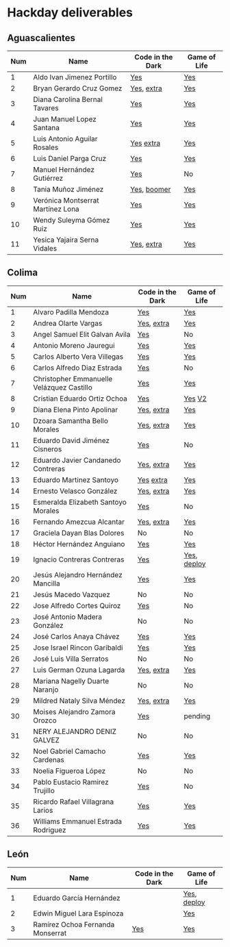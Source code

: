 # Hackday deliverables

## Aguascalientes

Num | Name | Code in the Dark | Game of Life 
----- | ---- | ---- | ---- 
1 | Aldo Ivan Jimenez Portillo | [Yes](aguascalientes/AldoIvanJimenezPortillo) | [Yes](aguascalientes/AldoIvanJimenezPortillo)
2 | Bryan Gerardo Cruz Gomez | [Yes](aguascalientes/BryanGerardoCruzGomez), [extra](https://github.com/Bryancg95/Code-in-the-dark) | [Yes](aguascalientes/BryanGerardoCruzGomez)
3 | Diana Carolina Bernal Tavares | [Yes](aguascalientes/DianaCarolinaBernalTavares) | [Yes](aguascalientes/DianaCarolinaBernalTavares)
4 | Juan Manuel Lopez Santana | [Yes](aguascalientes/JuanManuelLopezSantana) | [Yes](aguascalientes/JuanManuelLopezSantana)
5 | Luis Antonio Aguilar Rosales | [Yes](aguascalientes/LuisAntonioAguilarRosales)  [extra](https://github.com/ddxxtony/web-page) | [Yes](https://github.com/ddxxtony/game-of-life) 
6 | Luis Daniel Parga Cruz | [Yes](aguascalientes/LuisDanielPargaCruz) | [Yes](https://github.com/DanielISC/Code-in-the-dark)
7 | Manuel Hernández Gutiérrez | [Yes](aguascalientes/ManuelHernándezGutiérrez) | No
8 | Tania Muñoz Jiménez | [Yes](aguascalientes/TaniaMuñozJiménez), [boomer](https://github.com/Taniuchis/Boomer) | [Yes](aguascalientes/TaniaMuñozJiménez)
9 | Verónica Montserrat Martínez Lona | [Yes](aguascalientes/VerónicaMontserratMartínezLona) | [Yes](aguascalientes/VerónicaMontserratMartínezLona)
10 | Wendy Suleyma Gómez Ruiz | [Yes](aguascalientes/WendySuleymaGómezRuiz) | [Yes](aguascalientes/WendySuleymaGómezRuiz)
11 | Yesica Yajaira Serna Vidales | [Yes](aguascalientes/YesicaYajairaSernaVidales), [extra](https://github.com/yesi-aracawa/htest/tree/html)  | [Yes](aguascalientes/YesicaYajairaSernaVidales)

## Colima

Num | Name | Code in the Dark | Game of Life 
----- | ---- | ---- | ---- 
1 | Alvaro Padilla Mendoza | [Yes](colima/AlvaroPadillaMendoza) | [Yes](https://github.com/varo-10/lifeGame)
2 | Andrea Olarte Vargas | [Yes](colima/AndreaOlarteVargas), [extra](https://github.com/AndreaOlarte/Front-end-MagmaLabs/) | [Yes](https://github.com/AndreaOlarte/gameOfLife) 
3 | Angel Samuel Elit Galvan Avila | [Yes](colima/AngelSamuelElitGalvanAvila) | No
4 | Antonio Moreno Jauregui | [Yes](colima/AntonioMorenoJauregui) | [Yes](https://bitbucket.org/antonmor/magmahackers/src/master/)
5 | Carlos Alberto Vera Villegas | [Yes](https://github.com/kikiondo/magmalabs) | [Yes](https://github.com/kikiondo/magmalabs) 
6 | Carlos Alfredo Diaz Estrada | [Yes](colima/CarlosAlfredoDiazEstrada) | No
7 | Christopher Emmanuelle Velázquez Castillo | [Yes](colima/ChristopherEmmanuelleVelázquezCastillo) | [Yes](https://github.com/Christolml/goProjects/tree/master/src/gamelife)
8 | Cristian Eduardo Ortiz Ochoa | [Yes](colima/CristianEduardoOrtizOchoa) | [Yes](https://github.com/cris9977/MAGMA) [V2](https://github.com/cris9977/MAGMADOS)
9 | Diana Elena Pinto Apolinar | [Yes](colima/DianaElenaPintoApolinar), [extra](https://github.com/apokochito/apokochito-pagemagma) | [Yes](https://github.com/apokochito/apokochito-gameoflife)
10 | Dzoara Samantha Bello Morales | [Yes](colima/DzoaraSamanthaBelloMorales), [extra](https://github.com/SamBelmor/website-magma-exercise) | [Yes](https://github.com/SamBelmor/GameOfLife)
11 | Eduardo David Jiménez Cisneros | [Yes](colima/EduardoDavidJiménezCisneros) | No
12 | Eduardo Javier Candanedo Contreras | [Yes](colima/EduardoJavierCandanedoContreras), [extra](https://github.com/candanedo/magma) | [Yes](https://github.com/candanedo/GOL)
13 | Eduardo Martinez Santoyo | [Yes](colima/EduardoMartinezSantoyo) [extra](https://github.com/edumartinez16/MagmaLabs) | [Yes](https://github.com/edumartinez16/MagmaLabs) 
14 | Ernesto Velasco González | [Yes](colima/ErnestoVelascoGonzález), [extra](https://github.com/vegonz/Code-in-the-dark-Magmahackers-2018) | [Yes](https://github.com/vegonz/Game-of-Life-Magmahackers-2018)
15 | Esmeralda Elizabeth Santoyo Morales | [Yes](colima/EsmeraldaElizabethSantoyoMorales) | No
16 | Fernando Amezcua Alcantar | [Yes](colima/FernandoAmezcuaAlcantar), [extra](https://github.com/fernandoamz/magmacopia) |[Yes](https://github.com/fernandoamz/juego-de-la-vida-conway)
17 | Graciela Dayan Blas Dolores | No | No
18 | Héctor Hernández Anguiano | [Yes](colima/HéctorHernándezAnguiano) | [Yes](https://github.com/Hectorpkmn/Conway-Game-of-Life)
19 | Ignacio Contreras Contreras | [Yes](colima/IgnacioContrerasContreras) | [Yes](https://github.com/IgnacioCon/conways-game-of-life), [deploy](https://ignaciocon.github.io/conways-game-of-life/)
20 | Jesús Alejandro Hernández Mancilla | [Yes](colima/JesúsAlejandroHernándezMancilla) | [Yes](https://github.com/AlejandroHdzM/game-of-life)
21 | Jesús Macedo Vazquez | No | No
22 | Jose Alfredo Cortes Quiroz | [Yes](colima/JoseAlfredoCortesQuiroz) | No
23 | José Antonio Madera González | No | No
24 | José Carlos Anaya Chávez | [Yes](colima/JoséCarlosAnayaChávez) | [Yes](https://github.com/archisss/CONWAY-Game-of-Life-PHP)
25 | Jose Israel Rincon Garibaldi | [Yes](colima/JoseIsraelRinconGaribaldi) | [Yes](https://github.com/jisrag/juegoDeLaVida)
26 | José Luis Villa Serratos | No | No
27 | Luis German Ozuna Lagarda | [Yes](colima/LuisGermanOzunaLagarda), [extra](https://github.com/LuisOzParr/MagmaClon) | [Yes](https://github.com/LuisOzParr/TheGameOfLife)
28 | Mariana Nagelly Duarte Naranjo | No | No
29 | Mildred Nataly Silva Méndez | [Yes](colima/MildredNatalySilvaMéndez), [extra](https://github.com/Mildred14/pagina_Magma) |[Yes](https://github.com/Mildred14/gameOfLife) 
30 | Moises Alejandro Zamora Orozco | [Yes](colima/MoisesAlejandroZamoraOrozco) | pending
31 | NERY ALEJANDRO DENIZ GALVEZ | No | No
32 | Noel Gabriel Camacho Cardenas | [Yes](colima/NoelGabrielCamachoCardenas) | [Yes](https://github.com/ncamacho0/juegoDeLaVida)
33 | Noelia Figueroa López | No | No
34 | Pablo Eustacio Ramirez Trujillo | [Yes](colima/PabloEustacioRamirezTrujillo) | No | [Late](https://github.com/Tachoramirez/GameOfLife)
35 | Ricardo Rafael Villagrana Larios | [Yes](colima/RicardoRafaelVillagranaLarios) | [Yes](https://github.com/ricvillagrana/game-of-life)
36 | Williams Emmanuel Estrada Rodriguez | [Yes](colima/WilliamsEmmanuelEstradaRodriguez) |[Yes](https://github.com/WR-96/game-of-life)

## León

Num | Name | Code in the Dark | Game of Life
----- | ---- | ---- | ---- 
1 | Eduardo García Hernández | | [Yes](https://github.com/EduardoGHernandez/eduardoghernandez.github.io), [deploy](https://eduardoghernandez.github.io/)
2 | Edwin Miguel Lara Espinoza | | [Yes](https://github.com/EdwinMLara/game-of-the-life-matlab)
3 | Ramírez Ochoa Fernanda Monserrat | [Yes](https://github.com/FernandaOchoa/HackDay) | [Yes](https://github.com/FernandaOchoa/HackDay)